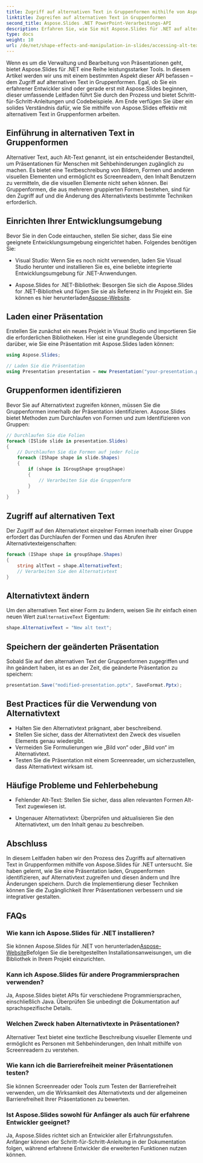 ```yaml
---
title: Zugriff auf alternativen Text in Gruppenformen mithilfe von Aspose.Slides
linktitle: Zugreifen auf alternativen Text in Gruppenformen
second_title: Aspose.Slides .NET PowerPoint-Verarbeitungs-API
description: Erfahren Sie, wie Sie mit Aspose.Slides für .NET auf alternativen Text in Gruppenformen zugreifen. Schritt-für-Schritt-Anleitung mit Codebeispielen.
type: docs
weight: 10
url: /de/net/shape-effects-and-manipulation-in-slides/accessing-alt-text-group-shapes/
---
```


Wenn es um die Verwaltung und Bearbeitung von Präsentationen geht, bietet Aspose.Slides für .NET eine Reihe leistungsstarker Tools. In diesem Artikel werden wir uns mit einem bestimmten Aspekt dieser API befassen – dem Zugriff auf alternativen Text in Gruppenformen. Egal, ob Sie ein erfahrener Entwickler sind oder gerade erst mit Aspose.Slides beginnen, dieser umfassende Leitfaden führt Sie durch den Prozess und bietet Schritt-für-Schritt-Anleitungen und Codebeispiele. Am Ende verfügen Sie über ein solides Verständnis dafür, wie Sie mithilfe von Aspose.Slides effektiv mit alternativem Text in Gruppenformen arbeiten.

## Einführung in alternativen Text in Gruppenformen

Alternativer Text, auch Alt-Text genannt, ist ein entscheidender Bestandteil, um Präsentationen für Menschen mit Sehbehinderungen zugänglich zu machen. Es bietet eine Textbeschreibung von Bildern, Formen und anderen visuellen Elementen und ermöglicht es Screenreadern, den Inhalt Benutzern zu vermitteln, die die visuellen Elemente nicht sehen können. Bei Gruppenformen, die aus mehreren gruppierten Formen bestehen, sind für den Zugriff auf und die Änderung des Alternativtexts bestimmte Techniken erforderlich.

## Einrichten Ihrer Entwicklungsumgebung

Bevor Sie in den Code eintauchen, stellen Sie sicher, dass Sie eine geeignete Entwicklungsumgebung eingerichtet haben. Folgendes benötigen Sie:

- Visual Studio: Wenn Sie es noch nicht verwenden, laden Sie Visual Studio herunter und installieren Sie es, eine beliebte integrierte Entwicklungsumgebung für .NET-Anwendungen.

-  Aspose.Slides for .NET-Bibliothek: Besorgen Sie sich die Aspose.Slides for .NET-Bibliothek und fügen Sie sie als Referenz in Ihr Projekt ein. Sie können es hier herunterladen[Aspose-Website](https://reference.aspose.com/slides/net/).

## Laden einer Präsentation

Erstellen Sie zunächst ein neues Projekt in Visual Studio und importieren Sie die erforderlichen Bibliotheken. Hier ist eine grundlegende Übersicht darüber, wie Sie eine Präsentation mit Aspose.Slides laden können:

```csharp
using Aspose.Slides;

// Laden Sie die Präsentation
using Presentation presentation = new Presentation("your-presentation.pptx");
```

## Gruppenformen identifizieren

Bevor Sie auf Alternativtext zugreifen können, müssen Sie die Gruppenformen innerhalb der Präsentation identifizieren. Aspose.Slides bietet Methoden zum Durchlaufen von Formen und zum Identifizieren von Gruppen:

```csharp
// Durchlaufen Sie die Folien
foreach (ISlide slide in presentation.Slides)
{
    // Durchlaufen Sie die Formen auf jeder Folie
    foreach (IShape shape in slide.Shapes)
    {
        if (shape is IGroupShape groupShape)
        {
            // Verarbeiten Sie die Gruppenform
        }
    }
}
```

## Zugriff auf alternativen Text

Der Zugriff auf den Alternativtext einzelner Formen innerhalb einer Gruppe erfordert das Durchlaufen der Formen und das Abrufen ihrer Alternativtexteigenschaften:

```csharp
foreach (IShape shape in groupShape.Shapes)
{
    string altText = shape.AlternativeText;
    // Verarbeiten Sie den Alternativtext
}
```

## Alternativtext ändern

 Um den alternativen Text einer Form zu ändern, weisen Sie ihr einfach einen neuen Wert zu`AlternativeText` Eigentum:

```csharp
shape.AlternativeText = "New alt text";
```

## Speichern der geänderten Präsentation

Sobald Sie auf den alternativen Text der Gruppenformen zugegriffen und ihn geändert haben, ist es an der Zeit, die geänderte Präsentation zu speichern:

```csharp
presentation.Save("modified-presentation.pptx", SaveFormat.Pptx);
```

## Best Practices für die Verwendung von Alternativtext

- Halten Sie den Alternativtext prägnant, aber beschreibend.
- Stellen Sie sicher, dass der Alternativtext den Zweck des visuellen Elements genau wiedergibt.
- Vermeiden Sie Formulierungen wie „Bild von“ oder „Bild von“ im Alternativtext.
- Testen Sie die Präsentation mit einem Screenreader, um sicherzustellen, dass Alternativtext wirksam ist.

## Häufige Probleme und Fehlerbehebung

- Fehlender Alt-Text: Stellen Sie sicher, dass allen relevanten Formen Alt-Text zugewiesen ist.

- Ungenauer Alternativtext: Überprüfen und aktualisieren Sie den Alternativtext, um den Inhalt genau zu beschreiben.

## Abschluss

In diesem Leitfaden haben wir den Prozess des Zugriffs auf alternativen Text in Gruppenformen mithilfe von Aspose.Slides für .NET untersucht. Sie haben gelernt, wie Sie eine Präsentation laden, Gruppenformen identifizieren, auf Alternativtext zugreifen und diesen ändern und Ihre Änderungen speichern. Durch die Implementierung dieser Techniken können Sie die Zugänglichkeit Ihrer Präsentationen verbessern und sie integrativer gestalten.

## FAQs

### Wie kann ich Aspose.Slides für .NET installieren?

 Sie können Aspose.Slides für .NET von herunterladen[Aspose-Website](https://reference.aspose.com/slides/net/)Befolgen Sie die bereitgestellten Installationsanweisungen, um die Bibliothek in Ihrem Projekt einzurichten.

### Kann ich Aspose.Slides für andere Programmiersprachen verwenden?

Ja, Aspose.Slides bietet APIs für verschiedene Programmiersprachen, einschließlich Java. Überprüfen Sie unbedingt die Dokumentation auf sprachspezifische Details.

### Welchen Zweck haben Alternativtexte in Präsentationen?

Alternativer Text bietet eine textliche Beschreibung visueller Elemente und ermöglicht es Personen mit Sehbehinderungen, den Inhalt mithilfe von Screenreadern zu verstehen.

### Wie kann ich die Barrierefreiheit meiner Präsentationen testen?

Sie können Screenreader oder Tools zum Testen der Barrierefreiheit verwenden, um die Wirksamkeit des Alternativtexts und der allgemeinen Barrierefreiheit Ihrer Präsentationen zu bewerten.

### Ist Aspose.Slides sowohl für Anfänger als auch für erfahrene Entwickler geeignet?

Ja, Aspose.Slides richtet sich an Entwickler aller Erfahrungsstufen. Anfänger können der Schritt-für-Schritt-Anleitung in der Dokumentation folgen, während erfahrene Entwickler die erweiterten Funktionen nutzen können.